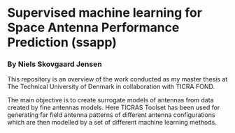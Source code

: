 # Supervised machine learning for Space Antenna Performance Prediction (ssapp)
### By Niels Skovgaard Jensen
This repository is an overview of the work conducted as my master thesis at The Technical University of Denmark in collaboration with TICRA FOND. 

The main objective is to create surrogate models of antennas from data created by fine antennas models. Here TICRAS Toolset has been used for generating far field antenna patterns of different antenna configurations which are then modelled by a set of different machine learning methods.
